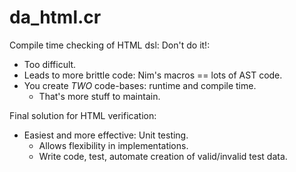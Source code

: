 
da\_html.cr
=========

Compile time checking of HTML dsl: Don't do it!:

  * Too difficult.
  * Leads to more brittle code: Nim's macros == lots of AST code.
  * You create *TWO* code-bases: runtime and compile time.
    * That's more stuff to maintain.

Final solution for HTML verification:
  * Easiest and more effective: Unit testing.
    * Allows flexibility in implementations.
    * Write code, test, automate creation of valid/invalid test data.

